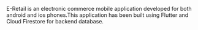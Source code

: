 


E-Retail is an electronic commerce mobile application developed for both
android and ios phones.This application has been built using Flutter and Cloud Firestore for backend database.


